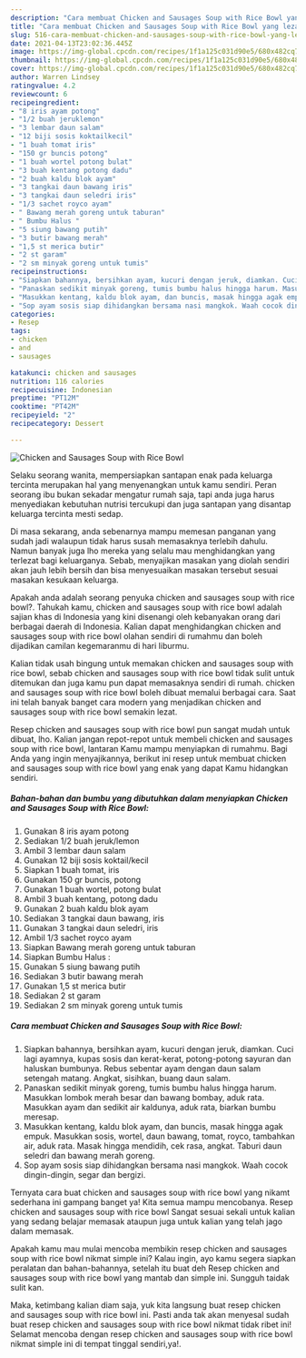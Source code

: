 ```yaml
---
description: "Cara membuat Chicken and Sausages Soup with Rice Bowl yang lezat Untuk Jualan"
title: "Cara membuat Chicken and Sausages Soup with Rice Bowl yang lezat Untuk Jualan"
slug: 516-cara-membuat-chicken-and-sausages-soup-with-rice-bowl-yang-lezat-untuk-jualan
date: 2021-04-13T23:02:36.445Z
image: https://img-global.cpcdn.com/recipes/1f1a125c031d90e5/680x482cq70/chicken-and-sausages-soup-with-rice-bowl-foto-resep-utama.jpg
thumbnail: https://img-global.cpcdn.com/recipes/1f1a125c031d90e5/680x482cq70/chicken-and-sausages-soup-with-rice-bowl-foto-resep-utama.jpg
cover: https://img-global.cpcdn.com/recipes/1f1a125c031d90e5/680x482cq70/chicken-and-sausages-soup-with-rice-bowl-foto-resep-utama.jpg
author: Warren Lindsey
ratingvalue: 4.2
reviewcount: 6
recipeingredient:
- "8 iris ayam potong"
- "1/2 buah jeruklemon"
- "3 lembar daun salam"
- "12 biji sosis koktailkecil"
- "1 buah tomat iris"
- "150 gr buncis potong"
- "1 buah wortel potong bulat"
- "3 buah kentang potong dadu"
- "2 buah kaldu blok ayam"
- "3 tangkai daun bawang iris"
- "3 tangkai daun seledri iris"
- "1/3 sachet royco ayam"
- " Bawang merah goreng untuk taburan"
- " Bumbu Halus "
- "5 siung bawang putih"
- "3 butir bawang merah"
- "1,5 st merica butir"
- "2 st garam"
- "2 sm minyak goreng untuk tumis"
recipeinstructions:
- "Siapkan bahannya, bersihkan ayam, kucuri dengan jeruk, diamkan. Cuci lagi ayamnya, kupas sosis dan kerat-kerat, potong-potong sayuran dan haluskan bumbunya. Rebus sebentar ayam dengan daun salam setengah matang. Angkat, sisihkan, buang daun salam."
- "Panaskan sedikit minyak goreng, tumis bumbu halus hingga harum. Masukkan lombok merah besar dan bawang bombay, aduk rata. Masukkan ayam dan sedikit air kaldunya, aduk rata, biarkan bumbu meresap."
- "Masukkan kentang, kaldu blok ayam, dan buncis, masak hingga agak empuk. Masukkan sosis, wortel, daun bawang, tomat, royco, tambahkan air, aduk rata. Masak hingga mendidih, cek rasa, angkat. Taburi daun seledri dan bawang merah goreng."
- "Sop ayam sosis siap dihidangkan bersama nasi mangkok. Waah cocok dingin-dingin, segar dan bergizi."
categories:
- Resep
tags:
- chicken
- and
- sausages

katakunci: chicken and sausages 
nutrition: 116 calories
recipecuisine: Indonesian
preptime: "PT12M"
cooktime: "PT42M"
recipeyield: "2"
recipecategory: Dessert

---
```



![Chicken and Sausages Soup with Rice Bowl](https://img-global.cpcdn.com/recipes/1f1a125c031d90e5/680x482cq70/chicken-and-sausages-soup-with-rice-bowl-foto-resep-utama.jpg)

Selaku seorang wanita, mempersiapkan santapan enak pada keluarga tercinta merupakan hal yang menyenangkan untuk kamu sendiri. Peran seorang ibu bukan sekadar mengatur rumah saja, tapi anda juga harus menyediakan kebutuhan nutrisi tercukupi dan juga santapan yang disantap keluarga tercinta mesti sedap.

Di masa  sekarang, anda sebenarnya mampu memesan panganan yang sudah jadi walaupun tidak harus susah memasaknya terlebih dahulu. Namun banyak juga lho mereka yang selalu mau menghidangkan yang terlezat bagi keluarganya. Sebab, menyajikan masakan yang diolah sendiri akan jauh lebih bersih dan bisa menyesuaikan masakan tersebut sesuai masakan kesukaan keluarga. 



Apakah anda adalah seorang penyuka chicken and sausages soup with rice bowl?. Tahukah kamu, chicken and sausages soup with rice bowl adalah sajian khas di Indonesia yang kini disenangi oleh kebanyakan orang dari berbagai daerah di Indonesia. Kalian dapat menghidangkan chicken and sausages soup with rice bowl olahan sendiri di rumahmu dan boleh dijadikan camilan kegemaranmu di hari liburmu.

Kalian tidak usah bingung untuk memakan chicken and sausages soup with rice bowl, sebab chicken and sausages soup with rice bowl tidak sulit untuk ditemukan dan juga kamu pun dapat memasaknya sendiri di rumah. chicken and sausages soup with rice bowl boleh dibuat memalui berbagai cara. Saat ini telah banyak banget cara modern yang menjadikan chicken and sausages soup with rice bowl semakin lezat.

Resep chicken and sausages soup with rice bowl pun sangat mudah untuk dibuat, lho. Kalian jangan repot-repot untuk membeli chicken and sausages soup with rice bowl, lantaran Kamu mampu menyiapkan di rumahmu. Bagi Anda yang ingin menyajikannya, berikut ini resep untuk membuat chicken and sausages soup with rice bowl yang enak yang dapat Kamu hidangkan sendiri.

<!--inarticleads1-->

##### Bahan-bahan dan bumbu yang dibutuhkan dalam menyiapkan Chicken and Sausages Soup with Rice Bowl:

1. Gunakan 8 iris ayam potong
1. Sediakan 1/2 buah jeruk/lemon
1. Ambil 3 lembar daun salam
1. Gunakan 12 biji sosis koktail/kecil
1. Siapkan 1 buah tomat, iris
1. Gunakan 150 gr buncis, potong
1. Gunakan 1 buah wortel, potong bulat
1. Ambil 3 buah kentang, potong dadu
1. Gunakan 2 buah kaldu blok ayam
1. Sediakan 3 tangkai daun bawang, iris
1. Gunakan 3 tangkai daun seledri, iris
1. Ambil 1/3 sachet royco ayam
1. Siapkan  Bawang merah goreng untuk taburan
1. Siapkan  Bumbu Halus :
1. Gunakan 5 siung bawang putih
1. Sediakan 3 butir bawang merah
1. Gunakan 1,5 st merica butir
1. Sediakan 2 st garam
1. Sediakan 2 sm minyak goreng untuk tumis




<!--inarticleads2-->

##### Cara membuat Chicken and Sausages Soup with Rice Bowl:

1. Siapkan bahannya, bersihkan ayam, kucuri dengan jeruk, diamkan. Cuci lagi ayamnya, kupas sosis dan kerat-kerat, potong-potong sayuran dan haluskan bumbunya. Rebus sebentar ayam dengan daun salam setengah matang. Angkat, sisihkan, buang daun salam.
1. Panaskan sedikit minyak goreng, tumis bumbu halus hingga harum. Masukkan lombok merah besar dan bawang bombay, aduk rata. Masukkan ayam dan sedikit air kaldunya, aduk rata, biarkan bumbu meresap.
1. Masukkan kentang, kaldu blok ayam, dan buncis, masak hingga agak empuk. Masukkan sosis, wortel, daun bawang, tomat, royco, tambahkan air, aduk rata. Masak hingga mendidih, cek rasa, angkat. Taburi daun seledri dan bawang merah goreng.
1. Sop ayam sosis siap dihidangkan bersama nasi mangkok. Waah cocok dingin-dingin, segar dan bergizi.




Ternyata cara buat chicken and sausages soup with rice bowl yang nikamt sederhana ini gampang banget ya! Kita semua mampu mencobanya. Resep chicken and sausages soup with rice bowl Sangat sesuai sekali untuk kalian yang sedang belajar memasak ataupun juga untuk kalian yang telah jago dalam memasak.

Apakah kamu mau mulai mencoba membikin resep chicken and sausages soup with rice bowl nikmat simple ini? Kalau ingin, ayo kamu segera siapkan peralatan dan bahan-bahannya, setelah itu buat deh Resep chicken and sausages soup with rice bowl yang mantab dan simple ini. Sungguh taidak sulit kan. 

Maka, ketimbang kalian diam saja, yuk kita langsung buat resep chicken and sausages soup with rice bowl ini. Pasti anda tak akan menyesal sudah buat resep chicken and sausages soup with rice bowl nikmat tidak ribet ini! Selamat mencoba dengan resep chicken and sausages soup with rice bowl nikmat simple ini di tempat tinggal sendiri,ya!.

